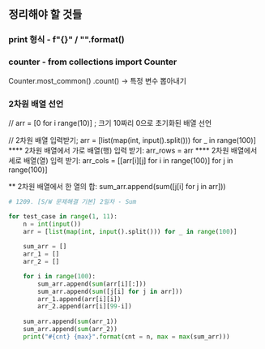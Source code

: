 ## 정리해야 할 것들

### print 형식 - f"{}" / "".format()   

### counter - from collections import Counter
Counter.most_common()
.count() -> 특정 변수 뽑아내기

### 2차원 배열 선언
// arr = [0 for i range(10)]  ; 크기 10짜리 0으로 초기화된 배열 선언

// 2차원 배열 입력받기;     arr = [list(map(int, input().split())) for _ in range(100)]
**** 2차원 배열에서 가로 배열(행) 입력 받기: arr_rows = arr
**** 2차원 배열에서 세로 배열(열) 입력 받기: arr_cols = [[arr[i][j] for i in range(100)] for j in range(100)]

** 2차원 배열에서 한 열의 합: sum_arr.append(sum([j[i] for j in arr]))

```py
# 1209. [S/W 문제해결 기본] 2일차 - Sum

for test_case in range(1, 11):
    n = int(input())
    arr = [list(map(int, input().split())) for _ in range(100)]
    
    sum_arr = []
    arr_1 = []
    arr_2 = []

    for i in range(100):
        sum_arr.append(sum(arr[i][:]))
        sum_arr.append(sum([j[i] for j in arr]))
        arr_1.append(arr[i][i])
        arr_2.append(arr[i][99-i])
        
    sum_arr.append(sum(arr_1))
    sum_arr.append(sum(arr_2))
    print("#{cnt} {max}".format(cnt = n, max = max(sum_arr)))
```
